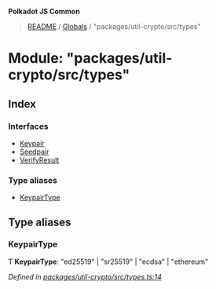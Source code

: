 **Polkadot JS Common**

> [README](../README.md) / [Globals](../globals.md) / "packages/util-crypto/src/types"

# Module: "packages/util-crypto/src/types"

## Index

### Interfaces

* [Keypair](../interfaces/_packages_util_crypto_src_types_.keypair.md)
* [Seedpair](../interfaces/_packages_util_crypto_src_types_.seedpair.md)
* [VerifyResult](../interfaces/_packages_util_crypto_src_types_.verifyresult.md)

### Type aliases

* [KeypairType](_packages_util_crypto_src_types_.md#keypairtype)

## Type aliases

### KeypairType

Ƭ  **KeypairType**: \"ed25519\" \| \"sr25519\" \| \"ecdsa\" \| \"ethereum\"

*Defined in [packages/util-crypto/src/types.ts:14](https://github.com/polkadot-js/common/blob/ce964d2f/packages/util-crypto/src/types.ts#L14)*
